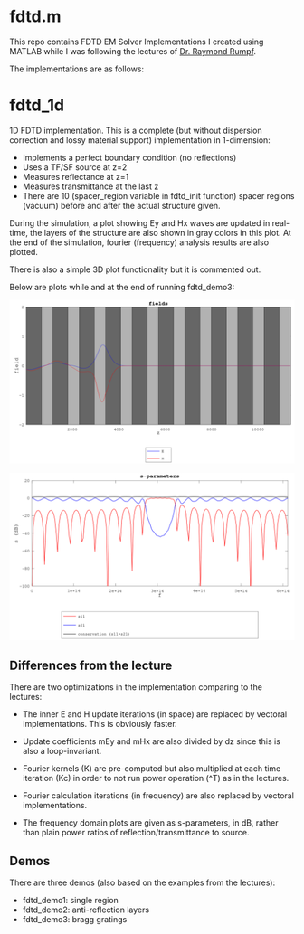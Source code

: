 # fdtd.m

This repo contains FDTD EM Solver Implementations I created using MATLAB while I was following the lectures of [Dr. Raymond Rumpf](https://empossible.net/).

The implementations are as follows:

# fdtd_1d

1D FDTD implementation. This is a complete (but without dispersion correction and lossy material support) implementation in 1-dimension:

- Implements a perfect boundary condition (no reflections)
- Uses a TF/SF source at z=2
- Measures reflectance at z=1
- Measures transmittance at the last z
- There are 10 (spacer_region variable in fdtd_init function) spacer regions (vacuum) before and after the actual structure given.

During the simulation, a plot showing Ey and Hx waves are updated in real-time, the layers of the structure are also shown in gray colors in this plot. At the end of the simulation, fourier (frequency) analysis results are also plotted.

There is also a simple 3D plot functionality but it is commented out.

Below are plots while and at the end of running fdtd_demo3:

![Waves](fdtd_1d_demo3_t.png)

![Fourier Analysis](fdtd_1d_demo3_f.png)

## Differences from the lecture

There are two optimizations in the implementation comparing to the lectures:

- The inner E and H update iterations (in space) are replaced by vectoral implementations. This is obviously faster.

- Update coefficients mEy and mHx are also divided by dz since this is also a loop-invariant.

- Fourier kernels (K) are pre-computed but also multiplied at each time iteration (Kc) in order to not run power operation (^T) as in the lectures.

- Fourier calculation iterations (in frequency) are also replaced by vectoral implementations.

- The frequency domain plots are given as s-parameters, in dB, rather than plain power ratios of reflection/transmittance to source.

## Demos

There are three demos (also based on the examples from the lectures):

- fdtd_demo1: single region
- fdtd_demo2: anti-reflection layers
- fdtd_demo3: bragg gratings